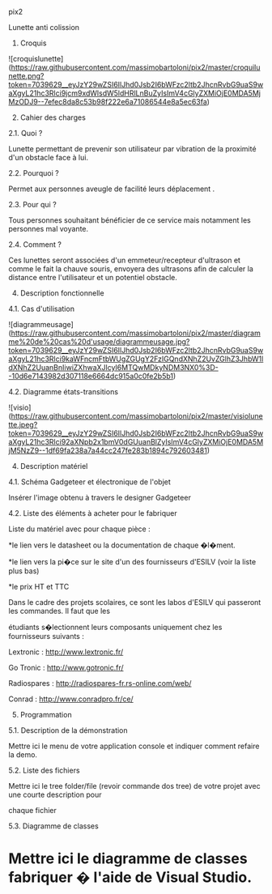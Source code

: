pix2

Lunette anti colission

 
1. Croquis


![croquislunette] (https://raw.githubusercontent.com/massimobartoloni/pix2/master/croquilunette.png?token=7039629__eyJzY29wZSI6IlJhd0Jsb2I6bWFzc2ltb2JhcnRvbG9uaS9waXgyL21hc3Rlci9jcm9xdWlsdW5ldHRlLnBuZyIsImV4cGlyZXMiOjE0MDA5MjMzODJ9--7efec8da8c53b98f222e6a71086544e8a5ec63fa)
 
2. Cahier des charges 

2.1. Quoi ? 

Lunette permettant de prevenir son utilisateur par vibration de la proximité d'un obstacle face à lui.

 

2.2. Pourquoi ? 

Permet aux personnes aveugle de facilité leurs déplacement .
 

2.3. Pour qui ? 

Tous personnes souhaitant bénéficier de ce service mais notamment les personnes mal voyante.

 

2.4. Comment ? 

Ces lunettes seront associées d'un emmeteur/recepteur d'ultrason et comme le fait la chauve souris, envoyera des ultrasons afin de calculer la distance entre l'utilisateur et un potentiel obstacle.

 

4. Description fonctionnelle 

4.1. Cas d'utilisation 


![diagrammeusage] (https://raw.githubusercontent.com/massimobartoloni/pix2/master/diagramme%20de%20cas%20d'usage/diagrammeusage.jpg?token=7039629__eyJzY29wZSI6IlJhd0Jsb2I6bWFzc2ltb2JhcnRvbG9uaS9waXgyL21hc3Rlci9kaWFncmFtbWUgZGUgY2FzIGQndXNhZ2UvZGlhZ3JhbW1ldXNhZ2UuanBnIiwiZXhwaXJlcyI6MTQwMDkyNDM3NX0%3D--10d6e7143982d307118e6664dc915a0c0fe2b5b1)
 

4.2. Diagramme états-transitions 

![visio] (https://raw.githubusercontent.com/massimobartoloni/pix2/master/visiolunette.jpeg?token=7039629__eyJzY29wZSI6IlJhd0Jsb2I6bWFzc2ltb2JhcnRvbG9uaS9waXgyL21hc3Rlci92aXNpb2x1bmV0dGUuanBlZyIsImV4cGlyZXMiOjE0MDA5MjM5NzZ9--1df69fa238a7a44cc247fe283b1894c792603481)

4. Description matériel 

4.1. Schéma Gadgeteer et électronique de l'objet 

Insérer l'image obtenu à travers le designer Gadgeteer 



 

4.2. Liste des éléments à acheter pour le fabriquer 

Liste du matériel avec pour chaque pièce : 

*le lien vers le datasheet ou la documentation de chaque �l�ment. 

*le lien vers la pi�ce sur le site d'un des fournisseurs d'ESILV (voir la liste plus bas) 

*le prix HT et TTC 

 

Dans le cadre des projets scolaires, ce sont les labos d'ESILV qui passeront les commandes. Il faut que les 

étudiants s�lectionnent leurs composants uniquement chez les fournisseurs suivants : 

Lextronic : http://www.lextronic.fr/

Go Tronic : http://www.gotronic.fr/ 

Radiospares : http://radiospares-fr.rs-online.com/web/ 

Conrad : http://www.conradpro.fr/ce/ 

 

5. Programmation 

5.1. Description de la démonstration 

Mettre ici le menu de votre application console et indiquer comment refaire la demo. 

 

5.2. Liste des fichiers 

Mettre ici le tree folder/file (revoir commande dos tree) de votre projet avec une courte description pour 

chaque fichier 

 

5.3. Diagramme de classes 

Mettre ici le diagramme de classes fabriquer � l'aide de Visual Studio.
====
